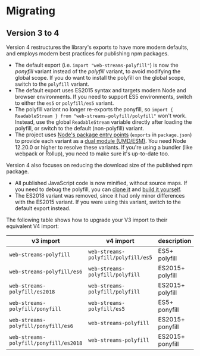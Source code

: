 # Migrating

## Version 3 to 4

Version 4 restructures the library's exports to have more modern defaults, and employs modern best practices for
publishing npm packages.

* The default export (i.e. `import "web-streams-polyfill"`) is now the *ponyfill* variant instead of the *polyfill*
  variant, to avoid modifying the global scope. If you do want to install the polyfill on the global scope, switch to
  the `polyfill` variant.
* The default export uses ES2015 syntax and targets modern Node and browser environments. If you need to support ES5
  environments, switch to either the `es5` or `polyfill/es5` variant.
* The polyfill variant no longer re-exports the ponyfill,
  so `import { ReadableStream } from "web-streams-polyfill/polyfill"` won't work. Instead, use the
  global `ReadableStream` variable directly after loading the polyfill, or switch to the default (non-polyfill) variant.
* The project
  uses [Node's package entry points](https://nodejs.org/api/packages.html#packages_package_entry_points) (`exports`
  in `package.json`) to provide each variant as
  a [dual module (UMD/ESM)](https://nodejs.org/api/packages.html#packages_dual_commonjs_es_module_packages). You need
  Node 12.20.0 or higher to resolve these variants. If you're using a bundler (like webpack or Rollup), you need to make
  sure it's up-to-date too.

Version 4 also focuses on reducing the download size of the published npm package.

* All published JavaScript code is now minified, without source maps. If you need to debug the polyfill, you
  can [clone it](https://github.com/MattiasBuelens/web-streams-polyfill)
  and [build it yourself](https://github.com/MattiasBuelens/web-streams-polyfill/blob/v3.1.0/CONTRIBUTING.md).
* The ES2018 variant was removed, since it had only minor differences with the ES2015 variant. If you were using this
  variant, switch to the default export instead.

The following table shows how to upgrade your V3 import to their equivalent V4 import:

| v3 import | v4 import | description |
| --- | --- | --- |
| `web-streams-polyfill` | `web-streams-polyfill/polyfill/es5` | ES5+ polyfill |
| `web-streams-polyfill/es6` | `web-streams-polyfill/polyfill` | ES2015+ polyfill |
| `web-streams-polyfill/es2018` | `web-streams-polyfill/polyfill` | ES2015+ polyfill |
| `web-streams-polyfill/ponyfill` | `web-streams-polyfill/es5` | ES5+ ponyfill |
| `web-streams-polyfill/ponyfill/es6` | `web-streams-polyfill` | ES2015+ ponyfill |
| `web-streams-polyfill/ponyfill/es2018` | `web-streams-polyfill` | ES2015+ ponyfill |
